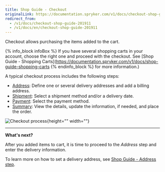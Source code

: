 ```yaml
---
title: Shop Guide - Checkout
originalLink: https://documentation.spryker.com/v1/docs/checkout-shop-guide-201911
redirect_from:
  - /v1/docs/checkout-shop-guide-201911
  - /v1/docs/en/checkout-shop-guide-201911
---
```


Checkout allows purchasing the items added to the cart.

{% info_block infoBox %}
If you have several shopping carts in your account, choose the right one and proceed with the checkout. See [Shop Guide - Shopping Carts](https://documentation.spryker.com/v1/docs/shop-guide-shopping-carts
{% endinfo_block %} for more information.)

A typical checkout process includes the following steps:

* [Address](/docs/scos/dev/user-guides/201811.0/shop-user-guide/checkout/shop-guide-address-step.html): Define one or several delivery addresses and add a billing address.
* [Shipment](/docs/scos/dev/user-guides/201811.0/shop-user-guide/checkout/shop-guide-shipment-step.html): Select a shipment method and/or a delivery date.
* [Payment](/docs/scos/dev/user-guides/201811.0/shop-user-guide/checkout/shop-guide-payment-step.html): Select the payment method.
* [Summary](/docs/scos/dev/user-guides/201811.0/shop-user-guide/checkout/shop-guide-summary-step.html): View the details, update the information, if needed, and place the order.

![Checkout process](https://spryker.s3.eu-central-1.amazonaws.com/docs/User+Guides/Shop+User+Guides/Checkout/split-delivery-checkout.gif){height="" width=""}
***
**What's next?**

After you added items to cart, it is time to proceed to the *Address* step and enter the delivery information.

To learn more on how to set a delivery address, see [Shop Guide - Address step](/docs/scos/dev/user-guides/201811.0/shop-user-guide/checkout/shop-guide-address-step.html).
